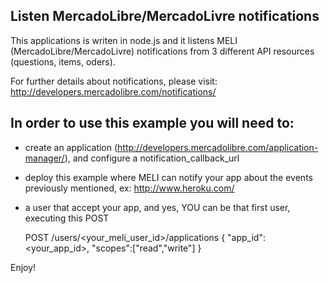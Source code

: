 
## Listen MercadoLibre/MercadoLivre notifications

This applications is writen in node.js and it listens MELI (MercadoLibre/MercadoLivre) notifications from 3 different API resources (questions, items, oders).

For further details about notifications, please visit: http://developers.mercadolibre.com/notifications/


## In order to use this example you will need to:

- create an application (http://developers.mercadolibre.com/application-manager/), and configure a notification_callback_url
- deploy this example where MELI can notify your app about the events previously mentioned, ex: http://www.heroku.com/
- a user that accept your app, and yes, YOU can be that first user, executing this POST


    POST /users/<your_meli_user_id>/applications
    {
        "app_id": <your_app_id>,
        "scopes":["read","write"]
    }


Enjoy!